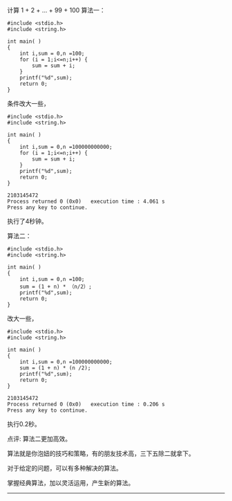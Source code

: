 计算 1 + 2 + ... + 99 + 100 
算法一：
```
#include <stdio.h>
#include <string.h>

int main( )
{
    int i,sum = 0,n =100;
    for (i = 1;i<=n;i++) {
        sum = sum + i;
    }
    printf("%d",sum);
    return 0;
}
```



条件改大一些，

```
#include <stdio.h>
#include <string.h>

int main( )
{
    int i,sum = 0,n =100000000000;
    for (i = 1;i<=n;i++) {
        sum = sum + i;
    }
    printf("%d",sum);
    return 0;
}

```

```
2103145472
Process returned 0 (0x0)   execution time : 4.061 s
Press any key to continue.
```

执行了4秒钟。

算法二：

```
#include <stdio.h>
#include <string.h>

int main( )
{
    int i,sum = 0,n =100;
    sum = (1 + n) * （n/2）;
    printf("%d",sum);
    return 0;
}

```

改大一些，

```
#include <stdio.h>
#include <string.h>

int main( )
{
    int i,sum = 0,n =100000000000;
    sum = (1 + n) * (n /2);
    printf("%d",sum);
    return 0;
}
```

```
2103145472
Process returned 0 (0x0)   execution time : 0.206 s
Press any key to continue.

```

执行0.2秒。

点评: 算法二更加高效。

算法就是你泡妞的技巧和策略，有的朋友技术高，三下五除二就拿下。

对于给定的问题，可以有多种解决的算法。

掌握经典算法，加以灵活运用，产生新的算法。

----------------------------

